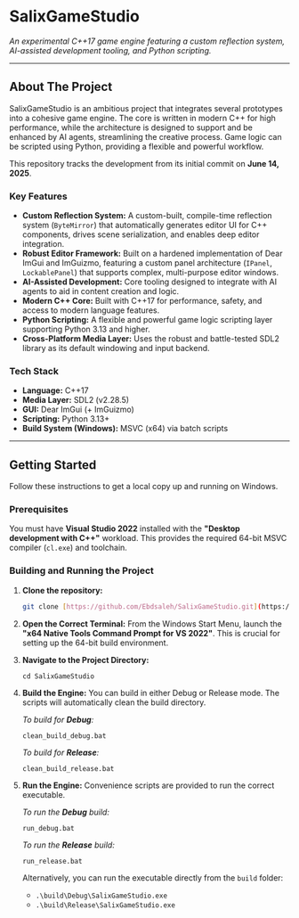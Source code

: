 # SalixGameStudio

*An experimental C++17 game engine featuring a custom reflection system, AI-assisted development tooling, and Python scripting.*

---

## About The Project

SalixGameStudio is an ambitious project that integrates several prototypes into a cohesive game engine. The core is written in modern C++ for high performance, while the architecture is designed to support and be enhanced by AI agents, streamlining the creative process. Game logic can be scripted using Python, providing a flexible and powerful workflow.

This repository tracks the development from its initial commit on **June 14, 2025**.

### Key Features

* **Custom Reflection System:** A custom-built, compile-time reflection system (`ByteMirror`) that automatically generates editor UI for C++ components, drives scene serialization, and enables deep editor integration.
* **Robust Editor Framework:** Built on a hardened implementation of Dear ImGui and ImGuizmo, featuring a custom panel architecture (`IPanel`, `LockablePanel`) that supports complex, multi-purpose editor windows.
* **AI-Assisted Development:** Core tooling designed to integrate with AI agents to aid in content creation and logic.
* **Modern C++ Core:** Built with C++17 for performance, safety, and access to modern language features.
* **Python Scripting:** A flexible and powerful game logic scripting layer supporting Python 3.13 and higher.
* **Cross-Platform Media Layer:** Uses the robust and battle-tested SDL2 library as its default windowing and input backend.

### Tech Stack

* **Language:** C++17
* **Media Layer:** SDL2 (v2.28.5)
* **GUI:** Dear ImGui (+ ImGuizmo)
* **Scripting:** Python 3.13+
* **Build System (Windows):** MSVC (x64) via batch scripts

---

## Getting Started

Follow these instructions to get a local copy up and running on Windows.

### Prerequisites

You must have **Visual Studio 2022** installed with the **"Desktop development with C++"** workload. This provides the required 64-bit MSVC compiler (`cl.exe`) and toolchain.

### Building and Running the Project

1.  **Clone the repository:**
    ```sh
    git clone [https://github.com/Ebdsaleh/SalixGameStudio.git](https://github.com/Ebdsaleh/SalixGameStudio.git)
    ```
2.  **Open the Correct Terminal:**
    From the Windows Start Menu, launch the **"x64 Native Tools Command Prompt for VS 2022"**. This is crucial for setting up the 64-bit build environment.

3.  **Navigate to the Project Directory:**
    ```batch
    cd SalixGameStudio
    ```
4.  **Build the Engine:**
    You can build in either Debug or Release mode. The scripts will automatically clean the build directory.

    *To build for **Debug**:*
    ```batch
    clean_build_debug.bat
    ```
    *To build for **Release**:*
    ```batch
    clean_build_release.bat
    ```

5.  **Run the Engine:**
    Convenience scripts are provided to run the correct executable.

    *To run the **Debug** build:*
    ```batch
    run_debug.bat
    ```
    *To run the **Release** build:*
    ```batch
    run_release.bat
    ```
    Alternatively, you can run the executable directly from the `build` folder:
    * `.\build\Debug\SalixGameStudio.exe`
    * `.\build\Release\SalixGameStudio.exe`
